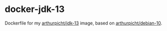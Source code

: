 # docker-jdk-13

Dockerfile for my
[arthurpicht/jdk-13](https://cloud.docker.com/u/arthurpicht/repository/docker/arthurpicht/jdk-13)
image, based on
[arthurpicht/debian-10](https://cloud.docker.com/u/arthurpicht/repository/docker/arthurpicht/debian-10).
